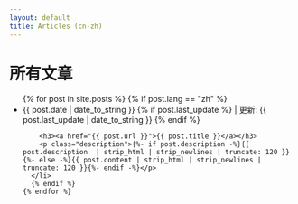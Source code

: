 ```yaml
---
layout: default
title: Articles (cn-zh)
---
```


<div id="articles">
  <h1>所有文章</h1>
  <ul class="posts noList">
    {% for post in site.posts %}
      {% if post.lang == "zh" %}
      <li>
      	<span class="date">{{ post.date | date_to_string }}</span>
        <!-- add update time -->
        {% if post.last_update %}
        <span class="date"> | 更新: {{ post.last_update | date_to_string }}</span>
        {% endif %}

      	<h3><a href="{{ post.url }}">{{ post.title }}</a></h3>
      	<p class="description">{%- if post.description -%}{{ post.description  | strip_html | strip_newlines | truncate: 120 }}{%- else -%}{{ post.content | strip_html | strip_newlines | truncate: 120 }}{%- endif -%}</p>
      </li>
      {% endif %}
    {% endfor %}
  </ul>
</div>
